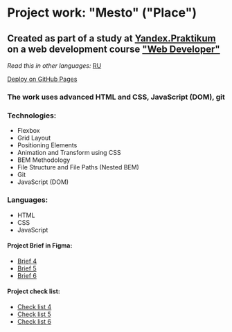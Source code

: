 # Project work: "Mesto" ("Place")

## Created as part of a study at [Yandex.Praktikum](https://praktikum.yandex.com/) on a web development course ["Web Developer"](https://practicum.yandex.com/web/)

*Read this in other languages:* [RU](https://github.com/MelnikovAleksei/mesto/blob/master/README.md)

[Deploy on GitHub Pages](https://melnikovaleksei.github.io/mesto/index)

### The work uses advanced HTML and CSS, JavaScript (DOM), git

### Technologies:
* Flexbox
* Grid Layout
* Positioning Elements
* Animation and Transform using CSS
* BEM Methodology
* File Structure and File Paths (Nested BEM)
* Git
* JavaScript (DOM)

### Languages:
* HTML
* CSS
* JavaScript 

#### Project Brief in Figma: 
* [Brief 4](https://www.figma.com/file/SLGf16iUspCIjC05qUi1dk/YP-project-4-mesto) 
* [Brief 5](https://www.figma.com/file/n0Ho0JWLOCYiVkrboLTVJo/sprint-5-mesto) 
* [Brief 6](https://www.figma.com/file/qk3Axq4MZryPzGFfCnUnrP/sprint-6-mesto) 

#### Project check list: 
* [Check list 4](https://code.s3.yandex.net/web-developer/checklists/new-program/checklist-4/index.html) 
* [Check list 5](https://code.s3.yandex.net/web-developer/checklists/new-program/checklist-5/index.html) 
* [Check list 6](https://code.s3.yandex.net/web-developer/checklists/new-program/checklist-6/index.html) 
